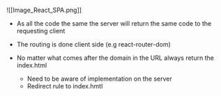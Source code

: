 ![[Image_React_SPA.png]]

- As all the code the same the server will return the same code to the requesting client
- The routing is done client side (e.g react-router-dom)

- No matter what comes after the domain in the URL always return the index.html
	- Need to be aware of implementation on the server
	- Redirect rule to index.hmtl